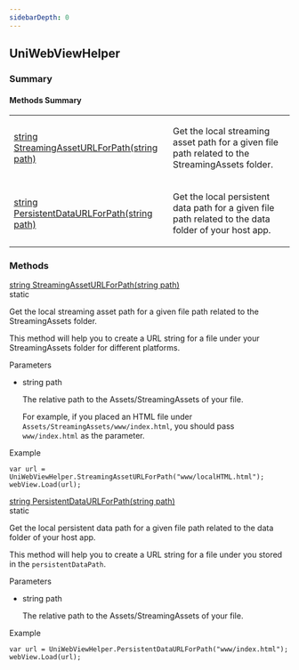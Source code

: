 ```yaml
---
sidebarDepth: 0
---
```


## UniWebViewHelper

### Summary

#### Methods Summary

<table>
<tr><td><div class='api-summary-heading'><a href='#streamingasseturlforpath'><span class='return-type'>string</span> StreamingAssetURLForPath(string path)</a></div></td><td><div class='simple-summary'>
<p>Get the local streaming asset path for a given file path related to the StreamingAssets folder.</p>
</div>
</td></tr><tr><td><div class='api-summary-heading'><a href='#persistentdataurlforpath'><span class='return-type'>string</span> PersistentDataURLForPath(string path)</a></div></td><td><div class='simple-summary'>
<p>Get the local persistent data path for a given file path related to the data folder of your host app.</p>
</div>
</td></tr></table>

### Methods

<div class='api-box method'>
  <div class="api-anchor" id='streamingasseturlforpath'></div><div class='api-heading' data-id='streamingasseturlforpath'><a href='#streamingasseturlforpath'><span class='return-type'>string</span> StreamingAssetURLForPath(string path)</a><div class='api-badge api-badge-blue'>static</div></div>
  <div class='api-body'>
    <div class='desc'>
      <div class='summary'>
<p>Get the local streaming asset path for a given file path related to the StreamingAssets folder.</p>
<p>This method will help you to create a URL string for a file under your StreamingAssets folder for different platforms.</p>
</div>
            <div class='parameters'>
<div class='section-title'>Parameters</div>
<div class='parameter-item-list'><ul>
  <li>
    <div class='parameter-item'><span class='parameter-item-type'>string</span> <span class='parameter-item-name'>path</span></div>
    <div class='parameter-item-desc'><p>The relative path to the Assets/StreamingAssets of your file. </p>
<p>For example, if you placed an HTML file under <code>Assets/StreamingAssets/www/index.html</code>, you should pass <code>www/index.html</code> as the parameter.</p>
</div>
  </li>
</ul></div>
</div>
            <div class='example'>
    <p class='example-title'>Example</p>
<div class="language-csharp extra-class">
<pre class="language-csharp"><code><span class="token class-name"><span class="token keyword">var</span></span> url <span class="token operator">=</span> UniWebViewHelper<span class="token punctuation">.</span><span class="token function">StreamingAssetURLForPath</span><span class="token punctuation">(</span><span class="token string">"www/localHTML.html"</span><span class="token punctuation">)</span><span class="token punctuation">;</span>
webView<span class="token punctuation">.</span><span class="token function">Load</span><span class="token punctuation">(</span>url<span class="token punctuation">)</span><span class="token punctuation">;</span>
</code></pre>
</div>
</div>
    </div>
  </div>
</div>
<div class='api-box method'>
  <div class="api-anchor" id='persistentdataurlforpath'></div><div class='api-heading' data-id='persistentdataurlforpath'><a href='#persistentdataurlforpath'><span class='return-type'>string</span> PersistentDataURLForPath(string path)</a><div class='api-badge api-badge-blue'>static</div></div>
  <div class='api-body'>
    <div class='desc'>
      <div class='summary'>
<p>Get the local persistent data path for a given file path related to the data folder of your host app.</p>
<p>This method will help you to create a URL string for a file under you stored in the <code>persistentDataPath</code>.</p>
</div>
            <div class='parameters'>
<div class='section-title'>Parameters</div>
<div class='parameter-item-list'><ul>
  <li>
    <div class='parameter-item'><span class='parameter-item-type'>string</span> <span class='parameter-item-name'>path</span></div>
    <div class='parameter-item-desc'><p>The relative path to the Assets/StreamingAssets of your file.</p>
</div>
  </li>
</ul></div>
</div>
            <div class='example'>
    <p class='example-title'>Example</p>
<div class="language-csharp extra-class">
<pre class="language-csharp"><code><span class="token class-name"><span class="token keyword">var</span></span> url <span class="token operator">=</span> UniWebViewHelper<span class="token punctuation">.</span><span class="token function">PersistentDataURLForPath</span><span class="token punctuation">(</span><span class="token string">"www/index.html"</span><span class="token punctuation">)</span><span class="token punctuation">;</span>
webView<span class="token punctuation">.</span><span class="token function">Load</span><span class="token punctuation">(</span>url<span class="token punctuation">)</span><span class="token punctuation">;</span>
</code></pre>
</div>
</div>
    </div>
  </div>
</div>

